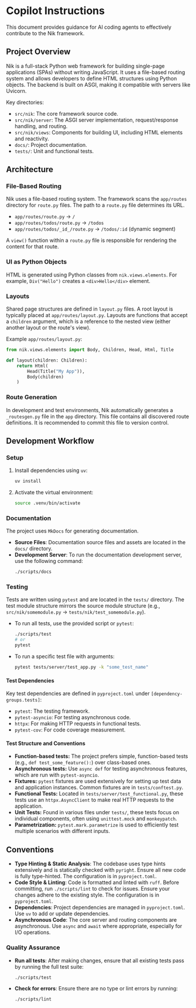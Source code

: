 # Copilot Instructions

This document provides guidance for AI coding agents to effectively contribute to the Nik framework.

## Project Overview

Nik is a full-stack Python web framework for building single-page applications (SPAs) without writing JavaScript. It uses a file-based routing system and allows developers to define HTML structures using Python objects. The backend is built on ASGI, making it compatible with servers like Uvicorn.

Key directories:

- `src/nik`: The core framework source code.
- `src/nik/server`: The ASGI server implementation, request/response handling, and routing.
- `src/nik/views`: Components for building UI, including HTML elements and reactivity.
- `docs/`: Project documentation.
- `tests/`: Unit and functional tests.

## Architecture

### File-Based Routing

Nik uses a file-based routing system. The framework scans the `app/routes` directory for `route.py` files. The path to a `route.py` file determines its URL.

- `app/routes/route.py` -> `/`
- `app/routes/todos/route.py` -> `/todos`
- `app/routes/todos/_id_/route.py` -> `/todos/:id` (dynamic segment)

A `view()` function within a `route.py` file is responsible for rendering the content for that route.

### UI as Python Objects

HTML is generated using Python classes from `nik.views.elements`. For example, `Div("Hello")` creates a `<div>Hello</div>` element.

### Layouts

Shared page structures are defined in `layout.py` files. A root layout is typically placed at `app/routes/layout.py`. Layouts are functions that accept a `children` argument, which is a reference to the nested view (either another layout or the route's view).

Example `app/routes/layout.py`:

```python
from nik.views.elements import Body, Children, Head, Html, Title

def layout(children: Children):
    return Html(
        Head(Title("My App")),
        Body(children)
    )
```

### Route Generation

In development and test environments, Nik automatically generates a `_routesgen.py` file in the `app` directory. This file contains all discovered route definitions. It is recommended to commit this file to version control.

## Development Workflow

### Setup

1.  Install dependencies using `uv`:
    ```bash
    uv install
    ```
2.  Activate the virtual environment:
    ```bash
    source .venv/bin/activate
    ```

### Documentation

The project uses `MkDocs` for generating documentation.

- **Source Files**: Documentation source files and assets are located in the `docs/` directory.
- **Development Server**: To run the documentation development server, use the following command:
  ```bash
  ./scripts/docs
  ```

### Testing

Tests are written using `pytest` and are located in the `tests/` directory. The test module structure mirrors the source module structure (e.g., `src/nik/somemodule.py` -> `tests/nik/test_somemodule.py`).

- To run all tests, use the provided script or `pytest`:
  ```bash
  ./scripts/test
  # or
  pytest
  ```
- To run a specific test file with arguments:
  ```bash
  pytest tests/server/test_app.py -k "some_test_name"
  ```

#### Test Dependencies

Key test dependencies are defined in `pyproject.toml` under `[dependency-groups.tests]`:

- `pytest`: The testing framework.
- `pytest-asyncio`: For testing asynchronous code.
- `httpx`: For making HTTP requests in functional tests.
- `pytest-cov`: For code coverage measurement.

#### Test Structure and Conventions

- **Function-based tests:** The project prefers simple, function-based tests (e.g., `def test_some_feature():`) over class-based ones.
- **Asynchronous tests:** Use `async def` for testing asynchronous features, which are run with `pytest-asyncio`.
- **Fixtures:** `pytest` fixtures are used extensively for setting up test data and application instances. Common fixtures are in `tests/conftest.py`.
- **Functional Tests:** Located in `tests/server/test_functional.py`, these tests use an `httpx.AsyncClient` to make real HTTP requests to the application.
- **Unit Tests:** Found in various files under `tests/`, these tests focus on individual components, often using `unittest.mock` and `monkeypatch`.
- **Parametrization:** `pytest.mark.parametrize` is used to efficiently test multiple scenarios with different inputs.

## Conventions

- **Type Hinting & Static Analysis**: The codebase uses type hints extensively and is statically checked with `pyright`. Ensure all new code is fully type-hinted. The configuration is in `pyproject.toml`.
- **Code Style & Linting**: Code is formatted and linted with `ruff`. Before committing, run `./scripts/lint` to check for issues. Ensure your changes adhere to the existing style. The configuration is in `pyproject.toml`.
- **Dependencies**: Project dependencies are managed in `pyproject.toml`. Use `uv` to add or update dependencies.
- **Asynchronous Code**: The core server and routing components are asynchronous. Use `async` and `await` where appropriate, especially for I/O operations.

### Quality Assurance

- **Run all tests**: After making changes, ensure that all existing tests pass by running the full test suite:
  ```bash
  ./scripts/test
  ```
- **Check for errors**: Ensure there are no type or lint errors by running:
  ```bash
  ./scripts/lint
  ```
